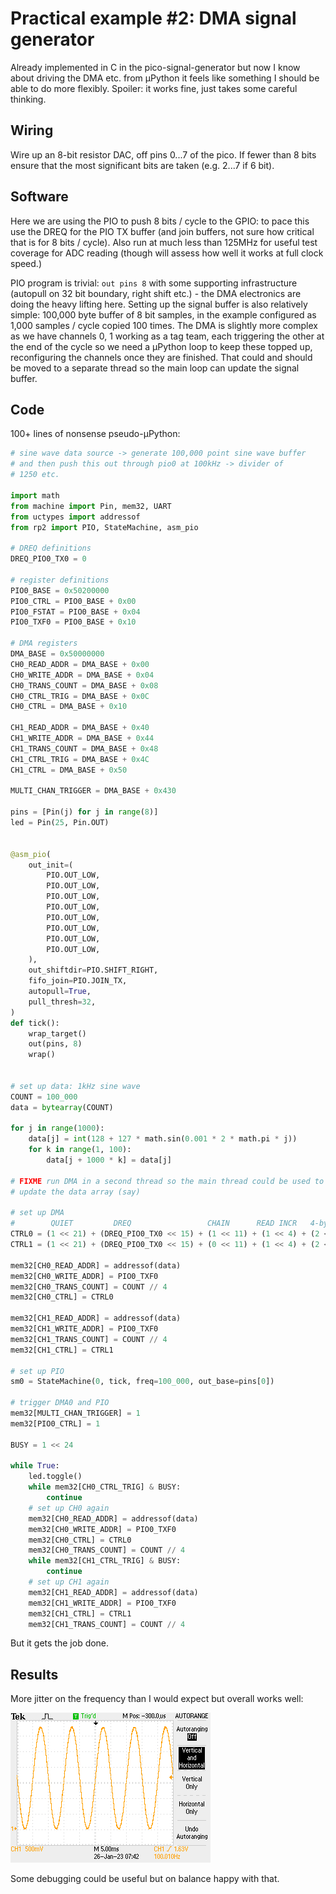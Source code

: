 # Practical example #2: DMA signal generator

Already implemented in C in the pico-signal-generator but now I know about driving the DMA etc. from µPython it feels like something I should be able to do more flexibly. Spoiler: it works fine, just takes some careful thinking.

## Wiring

Wire up an 8-bit resistor DAC, off pins 0...7 of the pico. If fewer than 8 bits ensure that the most significant bits are taken (e.g. 2...7 if 6 bit).

## Software

Here we are using the PIO to push 8 bits / cycle to the GPIO: to pace this use the DREQ for the PIO TX buffer (and join buffers, not sure how critical that is for 8 bits / cycle). Also run at much less than 125MHz for useful test coverage for ADC reading (though will assess how well it works at full clock speed.)

PIO program is trivial: `out pins 8` with some supporting infrastructure (autopull on 32 bit boundary, right shift etc.) - the DMA electronics are doing the heavy lifting here. Setting up the signal buffer is also relatively simple: 100,000 byte buffer of 8 bit samples, in the example configured as 1,000 samples / cycle copied 100 times. The DMA is slightly more complex as we have channels 0, 1 working as a tag team, each triggering the other at the end of the cycle so we need a µPython loop to keep these topped up, reconfiguring the channels once they are finished. That could and should be moved to a separate thread so the main loop can update the signal buffer.

## Code

100+ lines of nonsense pseudo-µPython:

```python
# sine wave data source -> generate 100,000 point sine wave buffer
# and then push this out through pio0 at 100kHz -> divider of
# 1250 etc.

import math
from machine import Pin, mem32, UART
from uctypes import addressof
from rp2 import PIO, StateMachine, asm_pio

# DREQ definitions
DREQ_PIO0_TX0 = 0

# register definitions
PIO0_BASE = 0x50200000
PIO0_CTRL = PIO0_BASE + 0x00
PIO0_FSTAT = PIO0_BASE + 0x04
PIO0_TXF0 = PIO0_BASE + 0x10

# DMA registers
DMA_BASE = 0x50000000
CH0_READ_ADDR = DMA_BASE + 0x00
CH0_WRITE_ADDR = DMA_BASE + 0x04
CH0_TRANS_COUNT = DMA_BASE + 0x08
CH0_CTRL_TRIG = DMA_BASE + 0x0C
CH0_CTRL = DMA_BASE + 0x10

CH1_READ_ADDR = DMA_BASE + 0x40
CH1_WRITE_ADDR = DMA_BASE + 0x44
CH1_TRANS_COUNT = DMA_BASE + 0x48
CH1_CTRL_TRIG = DMA_BASE + 0x4C
CH1_CTRL = DMA_BASE + 0x50

MULTI_CHAN_TRIGGER = DMA_BASE + 0x430

pins = [Pin(j) for j in range(8)]
led = Pin(25, Pin.OUT)


@asm_pio(
    out_init=(
        PIO.OUT_LOW,
        PIO.OUT_LOW,
        PIO.OUT_LOW,
        PIO.OUT_LOW,
        PIO.OUT_LOW,
        PIO.OUT_LOW,
        PIO.OUT_LOW,
        PIO.OUT_LOW,
    ),
    out_shiftdir=PIO.SHIFT_RIGHT,
    fifo_join=PIO.JOIN_TX,
    autopull=True,
    pull_thresh=32,
)
def tick():
    wrap_target()
    out(pins, 8)
    wrap()


# set up data: 1kHz sine wave
COUNT = 100_000
data = bytearray(COUNT)

for j in range(1000):
    data[j] = int(128 + 127 * math.sin(0.001 * 2 * math.pi * j))
    for k in range(1, 100):
        data[j + 1000 * k] = data[j]

# FIXME run DMA in a second thread so the main thread could be used to
# update the data array (say)

# set up DMA
#        QUIET         DREQ                 CHAIN      READ INCR   4-byte     ENABLE
CTRL0 = (1 << 21) + (DREQ_PIO0_TX0 << 15) + (1 << 11) + (1 << 4) + (2 << 2) + (3 << 0)
CTRL1 = (1 << 21) + (DREQ_PIO0_TX0 << 15) + (0 << 11) + (1 << 4) + (2 << 2) + (3 << 0)

mem32[CH0_READ_ADDR] = addressof(data)
mem32[CH0_WRITE_ADDR] = PIO0_TXF0
mem32[CH0_TRANS_COUNT] = COUNT // 4
mem32[CH0_CTRL] = CTRL0

mem32[CH1_READ_ADDR] = addressof(data)
mem32[CH1_WRITE_ADDR] = PIO0_TXF0
mem32[CH1_TRANS_COUNT] = COUNT // 4
mem32[CH1_CTRL] = CTRL1

# set up PIO
sm0 = StateMachine(0, tick, freq=100_000, out_base=pins[0])

# trigger DMA0 and PIO
mem32[MULTI_CHAN_TRIGGER] = 1
mem32[PIO0_CTRL] = 1

BUSY = 1 << 24

while True:
    led.toggle()
    while mem32[CH0_CTRL_TRIG] & BUSY:
        continue
    # set up CH0 again
    mem32[CH0_READ_ADDR] = addressof(data)
    mem32[CH0_WRITE_ADDR] = PIO0_TXF0
    mem32[CH0_CTRL] = CTRL0
    mem32[CH0_TRANS_COUNT] = COUNT // 4
    while mem32[CH1_CTRL_TRIG] & BUSY:
        continue
    # set up CH1 again
    mem32[CH1_READ_ADDR] = addressof(data)
    mem32[CH1_WRITE_ADDR] = PIO0_TXF0
    mem32[CH1_CTRL] = CTRL1
    mem32[CH1_TRANS_COUNT] = COUNT // 4
```

But it gets the job done.

## Results

More jitter on the frequency than I would expect but overall works well:

![Graph of sine wave at 100 Hz](./sine.png)

Some debugging could be useful but on balance happy with that.
